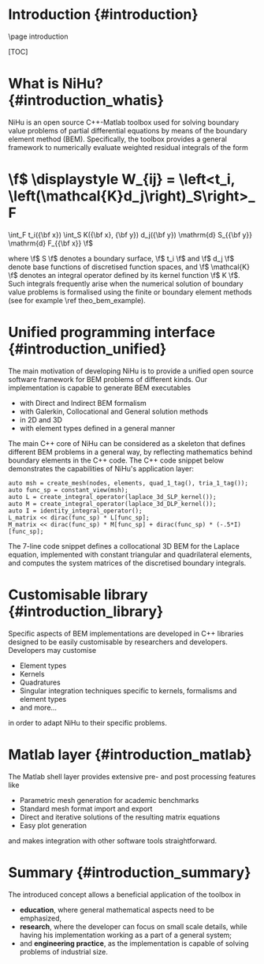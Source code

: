 Introduction {#introduction}
============

\page introduction

[TOC]

What is NiHu? {#introduction_whatis}
=============

NiHu is an open source C++-Matlab toolbox used for solving boundary value problems of partial differential equations by means of the boundary element method (BEM).
Specifically, the toolbox provides a general framework to numerically evaluate weighted residual integrals of the form

\f$
\displaystyle
W_{ij} = \left<t_i, \left(\mathcal{K}d_j\right)_S\right>_F
=
\int_F t_i({\bf x})
\int_S K({\bf x}, {\bf y}) d_j({\bf y}) \mathrm{d} S_{{\bf y}}
\mathrm{d} F_{{\bf x}}
\f$

where
\f$ S \f$ denotes a boundary surface,
\f$ t_i \f$ and \f$ d_j \f$ denote base functions of discretised function spaces, and
\f$ \mathcal{K} \f$ denotes an integral operator defined by its kernel function \f$ K \f$.
Such integrals frequently arise when the numerical solution of boundary value problems is formalised using the finite or boundary element methods (see for example \ref theo_bem_example).

Unified programming interface {#introduction_unified}
=============================

The main motivation of developing NiHu is to provide a unified open source software framework for BEM problems of different kinds.
Our implementation is capable to generate BEM executables
- with Direct and Indirect BEM formalism
- with Galerkin, Collocational and General solution methods
- in 2D and 3D
- with element types defined in a general manner

The main C++ core of NiHu can be considered as a skeleton that defines different BEM problems in a general way, by reflecting mathematics behind boundary elements in the C++ code.
The C++ code snippet below demonstrates the capabilities of NiHu's application layer:
~~~~~~~~~
auto msh = create_mesh(nodes, elements, quad_1_tag(), tria_1_tag());
auto func_sp = constant_view(msh);
auto L = create_integral_operator(laplace_3d_SLP_kernel());
auto M = create_integral_operator(laplace_3d_DLP_kernel());
auto I = identity_integral_operator();
L_matrix << dirac(func_sp) * L[func_sp];
M_matrix << dirac(func_sp) * M[func_sp] + dirac(func_sp) * (-.5*I)[func_sp];
~~~~~~~~~
The 7-line code snippet defines a collocational 3D BEM for the Laplace equation, implemented with constant triangular and quadrilateral elements, and computes the system matrices of the discretised boundary integrals.

Customisable library {#introduction_library}
====================

Specific aspects of BEM implementations are developed in C++ libraries designed to be easily customisable by researchers and developers.
Developers may customise
- Element types
- Kernels
- Quadratures
- Singular integration techniques specific to kernels, formalisms and element types
- and more...

in order to adapt NiHu to their specific problems.

Matlab layer {#introduction_matlab}
============

The Matlab shell layer provides extensive pre- and post processing features like
- Parametric mesh generation for academic benchmarks
- Standard mesh format import and export
- Direct and iterative solutions of the resulting matrix equations
- Easy plot generation

and makes integration with other software tools straightforward.

Summary {#introduction_summary}
=======

The introduced concept allows a beneficial application of the toolbox in
- **education**, where general mathematical aspects need to be emphasized,
- **research**, where the developer can focus on small scale details, while having his implementation working as a part of a general system;
- and **engineering practice**, as the implementation is capable of solving problems of industrial size.

